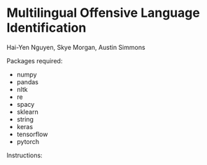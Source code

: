 # Multilingual Offensive Language Identification
Hai-Yen Nguyen, Skye Morgan, Austin Simmons

Packages required:
* numpy
* pandas
* nltk
* re
* spacy
* sklearn
* string
* keras
* tensorflow
* pytorch

Instructions:
